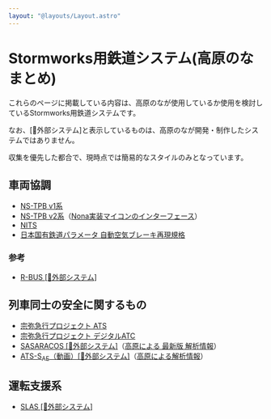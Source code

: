 ```yaml
---
layout: "@layouts/Layout.astro"
---
```

# Stormworks用鉄道システム(高原のな まとめ)
これらのページに掲載している内容は、高原のなが使用しているか使用を検討しているStormworks用鉄道システムです。

なお、\[🔗外部システム\]と表示しているものは、高原のなが開発・制作したシステムではありません。

収集を優先した都合で、現時点では簡易的なスタイルのみとなっています。

## 車両協調

- [NS-TPB v1系](communicate/NS-TPBv1.html)
- [NS-TPB v2系](communicate/NS-TPBv2.html)（[Nona実装マイコンのインターフェース](communicate/NS-TPBv2-nona.html)）
- [NITS](communicate/NITS.html)
- [日本国有鉄道パラメータ 自動空気ブレーキ再現規格](communicate/air-brake-JNR.html)

### 参考
- [R-BUS \[🔗外部システム\]](https://wikiwiki.jp/sbarjp/%E5%85%B1%E9%80%9A%E8%A6%8F%E6%A0%BC/%E9%89%84%E9%81%93/R-BUS)

## 列車同士の安全に関するもの
- [宗弥急行プロジェクト ATS](protect/Soya-ATS.html)
- [宗弥急行プロジェクト デジタルATC](protect/Soya-DATC.html)
- [SASARACOS \[🔗外部システム\]](https://github.com/MyanoSASA/SASARACOSPRE)（[高原による 最新版 解析情報](protect/SASARACOS.html)）
- [ATS-S<sub>AE</sub>（動画）\[🔗外部システム\]](https://www.nicovideo.jp/watch/sm38675237)（[高原による解析情報](protect/ATS-S-AE.html)）

## 運転支援系
- [SLAS \[🔗外部システム\]](support/SLAS.html)